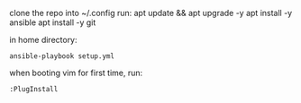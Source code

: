 clone the repo into ~/.config
run:
apt update && apt upgrade -y
apt install -y ansible
apt install -y git

in home directory:

`ansible-playbook setup.yml`

when booting vim for first time, run:

`:PlugInstall`
